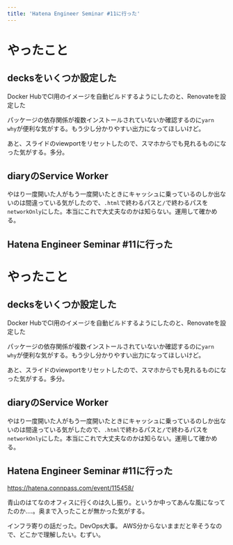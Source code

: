 ```yaml
---
title: 'Hatena Engineer Seminar #11に行った'
---
```



# やったこと

## decksをいくつか設定した

Docker HubでCI用のイメージを自動ビルドするようにしたのと、Renovateを設定した

パッケージの依存関係が複数インストールされていないか確認するのに`yarn why`が便利な気がする。もう少し分かりやすい出力になってほしいけど。

あと、スライドのviewportをリセットしたので、スマホからでも見れるものになった気がする。多分。

## diaryのService Worker

やはり一度開いた人がもう一度開いたときにキャッシュに乗っているのしか出ないのは間違っている気がしたので、`.html`で終わるパスと`/`で終わるパスを`networkOnly`にした。本当にこれで大丈夫なのかは知らない。運用して確かめる。

## Hatena Engineer Seminar #11に行った


# やったこと

## decksをいくつか設定した

Docker HubでCI用のイメージを自動ビルドするようにしたのと、Renovateを設定した

パッケージの依存関係が複数インストールされていないか確認するのに`yarn why`が便利な気がする。もう少し分かりやすい出力になってほしいけど。

あと、スライドのviewportをリセットしたので、スマホからでも見れるものになった気がする。多分。

## diaryのService Worker

やはり一度開いた人がもう一度開いたときにキャッシュに乗っているのしか出ないのは間違っている気がしたので、`.html`で終わるパスと`/`で終わるパスを`networkOnly`にした。本当にこれで大丈夫なのかは知らない。運用して確かめる。

## Hatena Engineer Seminar #11に行った

https://hatena.connpass.com/event/115458/

青山のはてなのオフィスに行くのは久し振り。というか中ってあんな風になってたのか‥‥。奥まで入ったことが無かった気がする。

インフラ寄りの話だった。DevOps大事。
AWS分からないままだと辛そうなので、どこかで理解したい。むずい。
